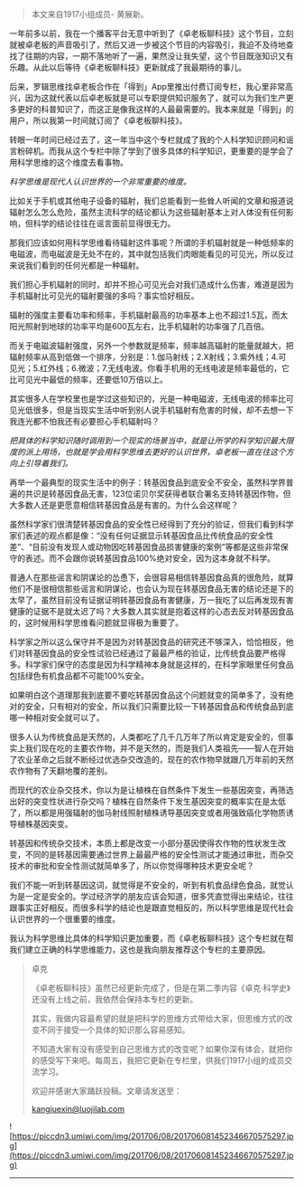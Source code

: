 > 本文来自1917小组成员- 黄展新。

一年前多以前，我在一个播客平台无意中听到了《卓老板聊科技》这个节目，立刻就被卓老板的声音吸引了，然后又进一步被这个节目的内容吸引，我迫不及待地查找了往期的内容，一期不落地听了一遍，果然没让我失望，这个节目既涨知识又有乐趣。从此以后等待《卓老板聊科技》更新就成了我最期待的事儿。

后来，罗辑思维找卓老板合作在「得到」App里推出付费订阅专栏，我心里非常高兴，因为这就代表以后卓老板就是可以专职提供知识服务了，就可以为我们生产更多更好的科普知识了，而这正是像我这样的人最最需要的。我本来就是「得到」的用户，所以我第一时间就订阅了《卓老板聊科技》。

转眼一年时间已经过去了，这一年当中这个专栏就成了我的个人科学知识顾问和谣言粉碎机。而我从这个专栏中除了学到了很多具体的科学知识，更重要的是学会了用科学思维的这个维度去看事物。

 *科学思维是现代人认识世界的一个非常重要的维度。*

比如关于手机或其他电子设备的辐射，我们总能看到一些耸人听闻的文章和报道说辐射怎么怎么危险，虽然主流科学的结论都认为这些辐射基本上对人体没有任何影响，但科学的结论往往在谣言面前显得很无力。

那我们应该如何用科学思维看待辐射这件事呢？所谓的手机辐射就是一种低频率的电磁波，而电磁波是无处不在的，其中就包括我们肉眼能看见的可见光，所以反过来说我们看到的任何光都是一种辐射。

我们担心手机辐射的同时，却并不担心可见光会对我们造成什么伤害，难道是因为手机辐射比可见光的辐射要强的多吗？事实恰好相反。

辐射的强度主要看功率和频率，手机辐射最高的功率基本上也不超过1.5瓦，而太阳光照射到地球的功率平均是600瓦左右，比手机辐射的功率强了几百倍。

而关于电磁波辐射强度，另外一个参数就是频率，频率越高辐射的能量就越大，把辐射频率从高到低做一个排序，分别是：1.伽马射线；2.X射线；3.紫外线；4.可见光；5.红外线；6.微波；7.无线电波。你看手机用的无线电波是频率最低的，它比可见光中最低的频率，还要低10万倍以上。

其实很多人在学校里也是学过这些知识的，光是一种电磁波，无线电波的频率比可见光低很多，但是当现实生活中听到别人说手机辐射有危害的时候，却不去想一下我连光都不怕我还有必要担心手机辐射吗？

 *把具体的科学知识随时调用到一个现实的场景当中，就是让所学的科学知识最大限度的派上用场，也就是学会用科学思维去更好的认识世界，卓老板一直在往这个方向上引导着我们。*

再举一个最典型的现实生活中的例子：转基因食品到底安全不安全，虽然科学界普遍的共识是转基因食品无害，123位诺贝尔奖获得者联合署名支持转基因作物，但大多数人还是更愿意相信转基因食品是有害的。为什么会这样呢？

虽然科学家们很清楚转基因食品的安全性已经得到了充分的验证，但我们看到科学家们表述的观点都是像：“没有任何证据显示转基因食品比传统食品的安全性差”、“目前没有发现人或动物因吃转基因食品损害健康的案例”等都是这些非常保守的表述。而不会跟你说转基因食品100%绝对安全，因为这本身就不科学。

普通人在那些谣言和阴谋论的怂恿下，会很容易相信转基因食品真的很危险，就算他们不是很相信那些谣言和阴谋论，也会认为现在转基因食品无害的结论还是下的太早了，虽然目前没有证据证明转基因食品有害健康，万一我吃了以后再发现有害健康的证据不是就太迟了吗？大多数人其实就是抱着这样的心态去反对转基因食品的，这时候用科学思维看问题就显得极为重要了。

科学家之所以这么保守并不是因为对转基因食品的研究还不够深入，恰恰相反，他们对转基因食品的安全性试验已经通过了最最严格的验证，比传统食品要严格得多。科学家们保守的态度是因为科学精神本身就是这样的，在科学家眼里任何食品包括绿色有机食品都不可能100%安全。

如果明白这个道理那我到底要不要吃转基因食品这个问题就变的简单多了，没有绝对的安全，只有相对的安全，所以我们只需要比较一下转基因食品和传统食品到底哪一种相对安全就可以了。

很多人认为传统食品是天然的，人类都吃了几千几万年了所以肯定是安全的，但事实上我们现在吃的主要农作物，并不是天然的，而是我们人类祖先——智人在开始了农业革命之后就不断经过优选杂交改造的，现在的农作物早就跟几万年前的天然农作物有了天翻地覆的差别。

而现代的农业杂交技术，你以为是让植株在自然条件下发生一些基因突变，再筛选出好的突变性状进行杂交吗？植株在自然条件下发生基因突变的概率实在是太低了，所以都是用强辐射的伽马射线照射植株诱导基因突变或者用强致癌化学物质诱导植株基因突变。

转基因和传统杂交技术，本质上都是改变一小部分基因使得农作物的性状发生改变，不同的是转基因需要通过世界上最最严格的安全性测试才能通过审批，而杂交技术的审批和安全性测试就简单多了，所以你觉得哪种技术更安全呢？

我们不能一听到转基因这词，就觉得是不安全的，听到有机食品绿色食品，就觉认为是一定是安全的。学过经济学的朋友应该会知道，很多凭直觉得出来结论，往往跟事实正好相反。而很多科学的结论也是跟直觉相反的，所以科学思维是现代社会认识世界的一个很重要的维度。

我认为科学思维比具体的科学知识更加重要，而《卓老板聊科技》这个专栏就在帮我们建立正确的科学思维能力，这也是我向朋友推荐这个专栏的主要原因。

> 卓克
> 
> 《卓老板聊科技》虽然已经更新完成了，但是在第二季内容《卓克·科学史》还没有上线之前，我依然会保持本专栏的更新。
> 
> 其实，我做内容最希望的就是把科学的思维方式带给大家，但思维方式的改变不同于接受一个具体的知识那么容易感知。
> 
> 不知道大家有没有感受到自己思维方式的改变呢？如果你深有体会，就把你的感受写下来吧。每周五，我把它更新在专栏里，供我们1917小组的成员交流学习。
> 
> 欢迎并感谢大家踊跃投稿。文章请发送至：
> 
> kangjuexin@luojilab.com

![https://piccdn3.umiwi.com/img/201706/08/201706081452346670575297.jpg](https://piccdn3.umiwi.com/img/201706/08/201706081452346670575297.jpg)

---
